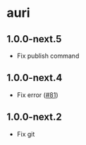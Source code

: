 # auri

## 1.0.0-next.5

- Fix publish command

## 1.0.0-next.4

- Fix error ([#81](https://github.com/pilcrowOnPaper/auri/pull/81))

## 1.0.0-next.2

- Fix git
